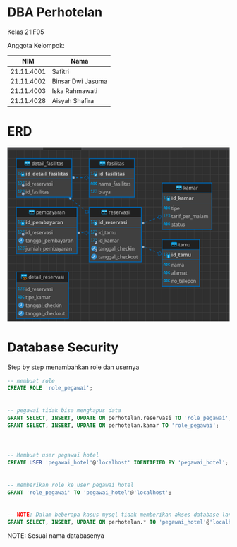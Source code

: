 # DBA Perhotelan
Kelas 21IF05

Anggota Kelompok:

|NIM|Nama|
|---|---|
|21.11.4001|Safitri|
|21.11.4002|Binsar Dwi Jasuma|
|21.11.4003|Iska Rahmawati|
|21.11.4028|Aisyah Shafira|


# ERD
![ERD](./erd.png)

# Database Security
Step by step menambahkan role dan usernya
```sql
-- membuat role
CREATE ROLE 'role_pegawai';


-- pegawai tidak bisa menghapus data
GRANT SELECT, INSERT, UPDATE ON perhotelan.reservasi TO 'role_pegawai';
GRANT SELECT, INSERT, UPDATE ON perhotelan.kamar TO 'role_pegawai';



-- Membuat user pegawai hotel
CREATE USER 'pegawai_hotel'@'localhost' IDENTIFIED BY 'pegawai_hotel';


-- memberikan role ke user pegawai hotel
GRANT 'role_pegawai' TO 'pegawai_hotel'@'localhost';


-- NOTE: Dalam beberapa kasus mysql tidak memberikan akses database langusng ke user maka perlu menjalankan ini untuk mentrigger mysql supaya memberikan aksesnya
GRANT SELECT, INSERT, UPDATE ON perhotelan.* TO 'pegawai_hotel'@'localhost';
```


NOTE: Sesuai nama databasenya